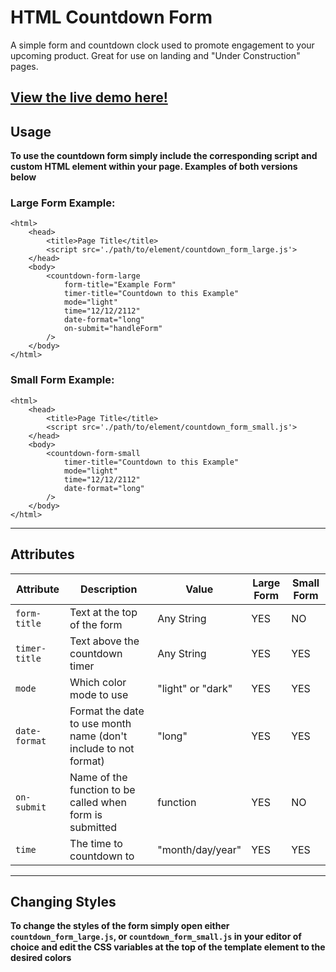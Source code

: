 # HTML Countdown Form

A simple form and countdown clock used to promote engagement to your upcoming product. Great for use on landing and "Under Construction" pages.

**[View the live demo here!](https://tinyurl.com/countdown-form)**
---

## Usage
**To use the countdown form simply include the corresponding script and custom HTML element within your page. Examples of both versions below**

### Large Form Example:
```
<html>
    <head>
        <title>Page Title</title>
        <script src='./path/to/element/countdown_form_large.js'>
    </head>
    <body>
        <countdown-form-large 
            form-title="Example Form" 
            timer-title="Countdown to this Example"
            mode="light" 
            time="12/12/2112" 
            date-format="long"
            on-submit="handleForm"
        />
    </body>
</html>
```

### Small Form Example:
```
<html>
    <head>
        <title>Page Title</title>
        <script src='./path/to/element/countdown_form_small.js'>
    </head>
    <body>
        <countdown-form-small 
            timer-title="Countdown to this Example"
            mode="light" 
            time="12/12/2112" 
            date-format="long"
        />
    </body>
</html>
```

---

## Attributes

| Attribute | Description | Value | Large Form | Small Form |
| --------- | ----------- |---------- | ---------- | ---------- |
| `form-title` | Text at the top of the form | Any String | YES | NO |
| `timer-title` | Text above the countdown timer | Any String | YES | YES |
| `mode` | Which color mode to use | "light" or "dark" | YES | YES |
| `date-format` | Format the date to use month name (don't include to not format) | "long" | YES | YES |
| `on-submit` | Name of the function to be called when form is submitted  | function | YES | NO |
| `time` | The time to countdown to  | "month/day/year" | YES | YES |

---

## Changing Styles

**To change the styles of the form simply open either `countdown_form_large.js`, or `countdown_form_small.js` in your editor of choice and edit the CSS variables at the top of the template element to the desired colors**
